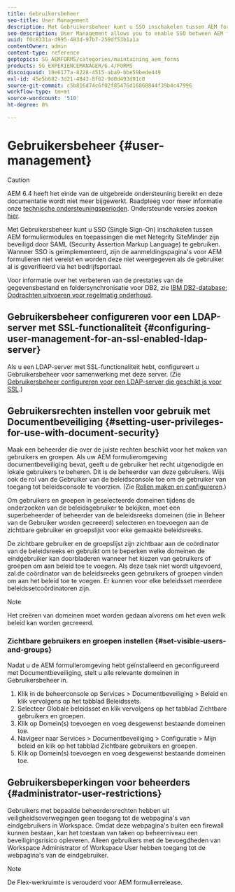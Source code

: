 ```yaml
---
title: Gebruikersbeheer
seo-title: User Management
description: Met Gebruikersbeheer kunt u SSO inschakelen tussen AEM formuliermodules en met Netegrity SiteMinder beveiligde toepassingen door SAML te gebruiken. Dit document bevat meer informatie over Gebruikersbeheer.
seo-description: User Management allows you to enable SSO between AEM forms modules and Netegrity SiteMinder-protected applications by using SAML. This document provides more information about User Management.
uuid: f0c8331a-d995-483d-97b7-259df53b1a1a
contentOwner: admin
content-type: reference
geptopics: SG_AEMFORMS/categories/maintaining_aem_forms
products: SG_EXPERIENCEMANAGER/6.4/FORMS
discoiquuid: 10e6177a-8228-4515-aba9-bbe59bede449
exl-id: 45e5b682-3d21-4843-8f62-9d0d493d91c0
source-git-commit: c5b816d74c6f02f85476d16868844f39b4c47996
workflow-type: tm+mt
source-wordcount: '510'
ht-degree: 0%

---
```


# Gebruikersbeheer {#user-management}

>[!CAUTION]
>
>AEM 6.4 heeft het einde van de uitgebreide ondersteuning bereikt en deze documentatie wordt niet meer bijgewerkt. Raadpleeg voor meer informatie onze [technische ondersteuningsperioden](https://helpx.adobe.com/support/programs/eol-matrix.html). Ondersteunde versies zoeken [hier](https://experienceleague.adobe.com/docs/).

Met Gebruikersbeheer kunt u SSO (Single Sign-On) inschakelen tussen AEM formuliermodules en toepassingen die met Netegrity SiteMinder zijn beveiligd door SAML (Security Assertion Markup Language) te gebruiken. Wanneer SSO is geïmplementeerd, zijn de aanmeldingspagina&#39;s voor AEM formulieren niet vereist en worden deze niet weergegeven als de gebruiker al is geverifieerd via het bedrijfsportaal.

Voor informatie over het verbeteren van de prestaties van de gegevensbestand en foldersynchronisatie voor DB2, zie [IBM DB2-database: Opdrachten uitvoeren voor regelmatig onderhoud](/help/forms/using/admin-help/ibm-db2-database-running-commands.md#ibm-db2-database-running-commands-for-regular-maintenance).

## Gebruikersbeheer configureren voor een LDAP-server met SSL-functionaliteit {#configuring-user-management-for-an-ssl-enabled-ldap-server}

Als u een LDAP-server met SSL-functionaliteit hebt, configureert u Gebruikersbeheer voor samenwerking met deze server. (Zie [Gebruikersbeheer configureren voor een LDAP-server die geschikt is voor SSL](/help/forms/using/admin-help/configure-user-management-ssl-enabled.md#configure-user-management-for-an-ssl-enabled-ldap-server).)

## Gebruikersrechten instellen voor gebruik met Documentbeveiliging {#setting-user-privileges-for-use-with-document-security}

Maak een beheerder die over de juiste rechten beschikt voor het maken van gebruikers en groepen. Als uw AEM formulieromgeving documentbeveiliging bevat, geeft u de gebruiker het recht uitgenodigde en lokale gebruikers te beheren. Dit is de beheerder van deze gebruikers. Wijs ook de rol van de Gebruiker van de beleidsconsole toe om de gebruiker van toegang tot beleidsconsole te voorzien. (Zie [Rollen maken en configureren](/help/forms/using/admin-help/creating-configuring-roles.md#creating-and-configuring-roles).)

Om gebruikers en groepen in geselecteerde domeinen tijdens de onderzoeken van de beleidsgebruiker te bekijken, moet een superbeheerder of beheerder van de beleidsreeks domeinen (die in Beheer van de Gebruiker worden gecreeerd) selecteren en toevoegen aan de zichtbare gebruiker en groepslijst voor elke gemaakte beleidsreeks.

De zichtbare gebruiker en de groepslijst zijn zichtbaar aan de coördinator van de beleidsreeks en gebruikt om te beperken welke domeinen de eindgebruiker kan doorbladeren wanneer het kiezen van gebruikers of groepen om aan beleid toe te voegen. Als deze taak niet wordt uitgevoerd, zal de coördinator van de beleidsreeks geen gebruikers of groepen vinden om aan het beleid toe te voegen. Er kunnen voor elke beleidsset meerdere beleidssetcoördinatoren zijn.

>[!NOTE]
>
>Het creëren van domeinen moet worden gedaan alvorens om het even welk beleid kan worden gecreeerd.

### Zichtbare gebruikers en groepen instellen {#set-visible-users-and-groups}

Nadat u de AEM formulieromgeving hebt geïnstalleerd en geconfigureerd met Documentbeveiliging, stelt u alle relevante domeinen in Gebruikersbeheer in.

1. Klik in de beheerconsole op Services > Documentbeveiliging > Beleid en klik vervolgens op het tabblad Beleidssets.
1. Selecteer Globale beleidsset en klik vervolgens op het tabblad Zichtbare gebruikers en groepen.
1. Klik op Domein(s) toevoegen en voeg desgewenst bestaande domeinen toe.
1. Navigeer naar Services > Documentbeveiliging > Configuratie > Mijn beleid en klik op het tabblad Zichtbare gebruikers en groepen.
1. Klik op Domein(s) toevoegen en voeg desgewenst bestaande domeinen toe.

## Gebruikersbeperkingen voor beheerders {#administrator-user-restrictions}

Gebruikers met bepaalde beheerdersrechten hebben uit veiligheidsoverwegingen geen toegang tot de webpagina&#39;s van eindgebruikers in Workspace. Omdat deze webpagina&#39;s buiten een firewall kunnen bestaan, kan het toestaan van taken op beheerniveau een beveiligingsrisico opleveren. Alleen gebruikers met de bevoegdheden van Workspace Administrator of Workspace User hebben toegang tot de webpagina&#39;s van de eindgebruiker.

>[!NOTE]
>
>De Flex-werkruimte is verouderd voor AEM formulierrelease.
